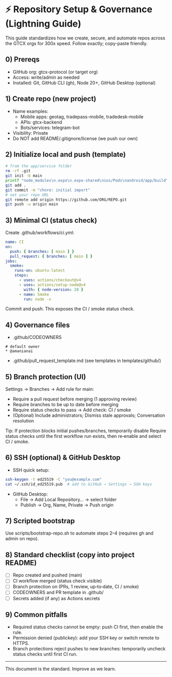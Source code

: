 # ⚡ Repository Setup & Governance (Lightning Guide)

This guide standardizes how we create, secure, and automate repos across the GTCX orgs for 300x speed. Follow exactly; copy-paste friendly.

## 0) Prereqs
- GitHub org: gtcx-protocol (or target org)
- Access: write/admin as needed
- Installed: Git, GitHub CLI (gh), Node 20+, GitHub Desktop (optional)

## 1) Create repo (new project)
- Name examples:
  - Mobile apps: geotag, tradepass-mobile, tradedesk-mobile
  - APIs: gtcx-backend
  - Bots/services: telegram-bot
- Visibility: Private
- Do NOT add README/.gitignore/license (we push our own)

## 2) Initialize local and push (template)
```bash
# from the app/service folder
rm -rf .git
git init -b main
printf "node_modules\n.expo\n.expo-shared\nios/Pods\nandroid/app/build\n*.log\n.env*\n.DS_Store\ncoverage\nweb-build\n" > .gitignore
git add .
git commit -m "chore: initial import"
# set your repo URL
git remote add origin https://github.com/ORG/REPO.git
git push -u origin main
```

## 3) Minimal CI (status check)
Create .github/workflows/ci.yml:
```yaml
name: CI
on:
  push: { branches: [ main ] }
  pull_request: { branches: [ main ] }
jobs:
  smoke:
    runs-on: ubuntu-latest
    steps:
      - uses: actions/checkout@v4
      - uses: actions/setup-node@v4
        with: { node-version: 20 }
      - name: Smoke
        run: node -v
```
Commit and push. This exposes the CI / smoke status check.

## 4) Governance files
- .github/CODEOWNERS
```
# default owner
* @amanianai
```
- .github/pull_request_template.md (see templates in templates/github/)

## 5) Branch protection (UI)
Settings → Branches → Add rule for main:
- Require a pull request before merging (1 approving review)
- Require branches to be up to date before merging
- Require status checks to pass → Add check: CI / smoke
- (Optional) Include administrators; Dismiss stale approvals; Conversation resolution

Tip: If protection blocks initial pushes/branches, temporarily disable Require status checks until the first workflow run exists, then re‑enable and select CI / smoke.

## 6) SSH (optional) & GitHub Desktop
- SSH quick setup:
```bash
ssh-keygen -t ed25519 -C "you@example.com"
cat ~/.ssh/id_ed25519.pub  # add to GitHub → Settings → SSH keys
```
- GitHub Desktop:
  - File → Add Local Repository… → select folder
  - Publish → Org, Name, Private → Push origin

## 7) Scripted bootstrap
Use scripts/bootstrap-repo.sh to automate steps 2–4 (requires gh and admin on repo).

## 8) Standard checklist (copy into project README)
- [ ] Repo created and pushed (main)
- [ ] CI workflow merged (status check visible)
- [ ] Branch protection on (PRs, 1 review, up‑to‑date, CI / smoke)
- [ ] CODEOWNERS and PR template in .github/
- [ ] Secrets added (if any) as Actions secrets

## 9) Common pitfalls
- Required status checks cannot be empty: push CI first, then enable the rule.
- Permission denied (publickey): add your SSH key or switch remote to HTTPS.
- Branch protections reject pushes to new branches: temporarily uncheck status checks until first CI run.

---
This document is the standard. Improve as we learn.
